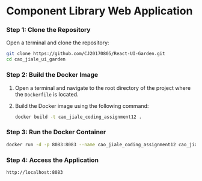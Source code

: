 # Component Library Web Application


### Step 1: Clone the Repository

Open a terminal and clone the repository:

```bash
git clone https://github.com/CJ20170805/React-UI-Garden.git
cd cao_jiale_ui_garden
```

### Step 2: Build the Docker Image

1. Open a terminal and navigate to the root directory of the project where the `Dockerfile` is located.
2. Build the Docker image using the following command:

   ```bash
   docker build -t cao_jiale_coding_assignment12 .
   ```

### Step 3: Run the Docker Container

  ```bash
  docker run -d -p 8083:8083 --name cao_jiale_coding_assignment12 cao_jiale_coding_assignment12
  ```

### Step 4: Access the Application
  ```bash
  http://localhost:8083
  ```